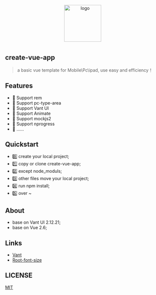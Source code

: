 <p align="center">
    <img alt="logo" src="https://h5-static-page.oss-cn-beijing.aliyuncs.com/public-img/vue-logo.png" width="120" height="120" style="margin-bottom: 10px;">
</p>

## create-vue-app

> a basic vue template for Mobile\Pc\ipad, use easy and efficiency！

## Features

- 🚀 Support rem
- 💪 Support pc-type-area
- 🍭 Support Vant UI
- 🍭 Support Animate
- 🍭 Support mockjs2
- 🍭 Support nprogress
- 🍭 ……

## Quickstart

- 0️⃣ create your local project;
- 1️⃣ copy or clone create-vue-app;
- 2️⃣ except node_moduls;
- 3️⃣ other files move your local project;
- 4️⃣ run npm install;
- 5️⃣ over ~

## About

- base on Vant UI 2.12.21;
- base on Vue 2.6;

## Links

- [Vant](https://youzan.github.io/vant/#/zh-CN/home)
- [Root-font-size](https://github.com/CharleeWa/root-font-size)

## LICENSE

[MIT](https://en.wikipedia.org/wiki/MIT_License)
